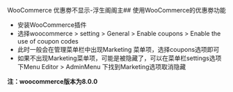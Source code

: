 WooCommerce 优惠劵不显示-浮生阁阁主## 使用WooCommerce的优惠劵功能
+  安装WooCommerce插件
+  选择woocommerce > setting > General > Enable coupons > Enable the use of coupon codes
+  此时一般会在管理菜单栏中出现Marketing 菜单项，选择coupons选项即可
+  如果不出现Marketing菜单项，可能是被隐藏了，可以在菜单栏settings选项下Menu Editor > AdminMenu 下找到Marketing选项取消隐藏

**注：woocommerce版本为8.0.0**